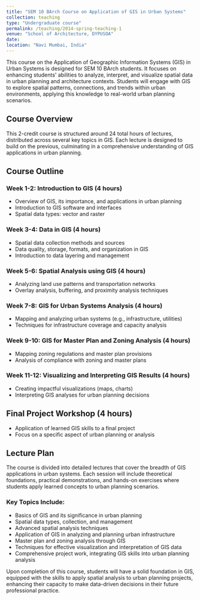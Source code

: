 ```yaml
---
title: "SEM 10 BArch Course on Application of GIS in Urban Systems"
collection: teaching
type: "Undergraduate course"
permalink: /teaching/2014-spring-teaching-1
venue: "School of Architecture, DYPUSOA"
date: 
location: "Navi Mumbai, India"
---
```


This course on the Application of Geographic Information Systems (GIS) in Urban Systems is designed for SEM 10 BArch students. It focuses on enhancing students' abilities to analyze, interpret, and visualize spatial data in urban planning and architecture contexts. Students will engage with GIS to explore spatial patterns, connections, and trends within urban environments, applying this knowledge to real-world urban planning scenarios.

## Course Overview

This 2-credit course is structured around 24 total hours of lectures, distributed across several key topics in GIS. Each lecture is designed to build on the previous, culminating in a comprehensive understanding of GIS applications in urban planning.

## Course Outline

### Week 1-2: Introduction to GIS (4 hours)
- Overview of GIS, its importance, and applications in urban planning
- Introduction to GIS software and interfaces
- Spatial data types: vector and raster

### Week 3-4: Data in GIS (4 hours)
- Spatial data collection methods and sources
- Data quality, storage, formats, and organization in GIS
- Introduction to data layering and management

### Week 5-6: Spatial Analysis using GIS (4 hours)
- Analyzing land use patterns and transportation networks
- Overlay analysis, buffering, and proximity analysis techniques

### Week 7-8: GIS for Urban Systems Analysis (4 hours)
- Mapping and analyzing urban systems (e.g., infrastructure, utilities)
- Techniques for infrastructure coverage and capacity analysis

### Week 9-10: GIS for Master Plan and Zoning Analysis (4 hours)
- Mapping zoning regulations and master plan provisions
- Analysis of compliance with zoning and master plans

### Week 11-12: Visualizing and Interpreting GIS Results (4 hours)
- Creating impactful visualizations (maps, charts)
- Interpreting GIS analyses for urban planning decisions

## Final Project Workshop (4 hours)
- Application of learned GIS skills to a final project
- Focus on a specific aspect of urban planning or analysis

## Lecture Plan

The course is divided into detailed lectures that cover the breadth of GIS applications in urban systems. Each session will include theoretical foundations, practical demonstrations, and hands-on exercises where students apply learned concepts to urban planning scenarios.

### Key Topics Include:
- Basics of GIS and its significance in urban planning
- Spatial data types, collection, and management
- Advanced spatial analysis techniques
- Application of GIS in analyzing and planning urban infrastructure
- Master plan and zoning analysis through GIS
- Techniques for effective visualization and interpretation of GIS data
- Comprehensive project work, integrating GIS skills into urban planning analysis

Upon completion of this course, students will have a solid foundation in GIS, equipped with the skills to apply spatial analysis to urban planning projects, enhancing their capacity to make data-driven decisions in their future professional practice.

